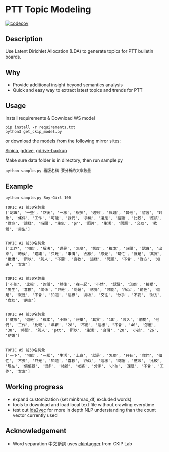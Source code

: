 # PTT Topic Modeling 

[![codecov](https://codecov.io/gh/harryhowiefish/ptt_topic_modeling/graph/badge.svg?token=P8R2XLYX3N)](https://codecov.io/gh/harryhowiefish/ptt_topic_modeling)

## Description
Use Latent Dirichlet Allocation (LDA) to generate topics for PTT bulletin boards.

## Why
- Provide additional insight beyond semantics analysis
- Quick and easy way to extract latest topics and trends for PTT


## Usage

Install requirements & Download WS model
```
pip install -r requirements.txt
python3 get_ckip_model.py
```

or download the models from the following mirror sites:

[Sinica](http://ckip.iis.sinica.edu.tw/data/ckiptagger/data.zip),   [gdrive](https://drive.google.com/drive/folders/105IKCb88evUyLKlLondvDBoh7Dy_I1tm),  [gdrive-backup](https://drive.google.com/drive/folders/15BDjL2IaX3eYdFVzT422VwCb743Hrbi3)

Make sure data folder is in directory, then run sample.py
```
python sample.py 看版名稱 要分析的文章數量
```
## Example
```
python sample.py Boy-Girl 100
```

```
TOPIC #1 前30名詞彙
['認識', '一些', '然後', '一樣', '很多', '遇到', '興趣', '其他', '留言', '對象', '條件', '工作', '可能', '我們', '手機', '還是', '話題', '比較', '應該', '對方', '這樣', '時間', '生氣', 'pr', '照片', '生活', '問題', '交友', '軟體', '男生']


TOPIC #2 前30名詞彙
['工作', '可能', '解決', '還是', '怎麼', '態度', '根本', '時間', '認真', '出來', '時候', '建議', '只是', '事情', '然後', '感覺', '幫忙', '就是', '其實', '繼續', '所以', '別人', '不要', '喜歡', '這樣', '問題', '不會', '對方', '知道', '女友']


TOPIC #3 前30名詞彙
['不能', '比較', '的話', '然後', '在一起', '不然', '認識', '怎麼', '接受', '男生', '喜歡', '關係', '只是', '問題', '感覺', '可能', '所以', '前任', '還是', '就是', '不會', '知道', '這樣', '男友', '交往', '分手', '不要', '對方', '女友', '朋友']


TOPIC #4 前30名詞彙
['健康', '還是', '根本', '小時', '檢舉', '其實', '18', '收入', '前提', '他們', '工作', '比較', '年薪', '28', '不用', '這樣', '不會', '40', '怎麼', '30', '時間', '別人', 'ptt', '所以', '生活', '台灣', '20', '小孩', '26', '結婚']


TOPIC #5 前30名詞彙
['一下', '可能', '一樣', '生活', '上班', '就是', '怎麼', '只有', '你們', '個性', '不要', '只是', '知道', '喜歡', '所以', '這樣', '問題', '應該', '比較', '現在', '價值觀', '很多', '結婚', '老婆', '分手', '小孩', '還是', '不會', '工作', '女友']
```


## Working progress
- expand customization (set min&max_df, excluded words)
- tools to download and load local text file without crawling everytime
- test out [lda2vec](https://github.com/cemoody/lda2vec) for more in depth NLP understanding than the count vector currently used 


## Acknowledgement
- Word separation 中文斷詞 uses [ckiptagger](https://github.com/ckiplab/ckiptagger) from CKIP Lab

